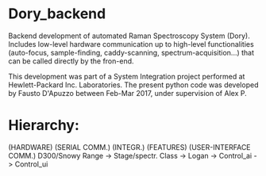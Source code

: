 # Dory_backend
Backend development of automated Raman Spectroscopy System (Dory).  
Includes low-level hardware communication up to high-level functionalities 
(auto-focus, sample-finding, caddy-scanning, spectrum-acquisition...) that can be called directly by the fron-end.

This development was part of a System Integration project performed at Hewlett-Packard Inc. Laboratories.
The present python code was developed by Fausto D'Apuzzo between Feb-Mar 2017,
under supervision of Alex P. 

Hierarchy:
=========================================================================================
 (HARDWARE)           (SERIAL COMM.)            (INTEGR.)       (FEATURES)      (USER-INTERFACE COMM.)
D300/Snowy Range -> Stage/spectr. Class ->  Logan  ->   Control_ai  ->   Control_ui
